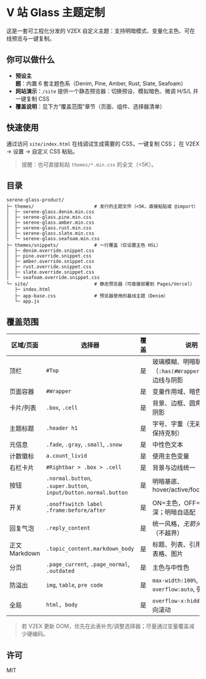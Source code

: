 ﻿
# V 站 Glass 主题定制

这是一套可工程化分发的 V2EX 自定义主题：支持明暗模式、变量化主色、可在线预览与一键复制。

## 你可以做什么
- **预设主题**：内置 6 套主题色系（Denim, Pine, Amber, Rust, Slate, Seafoam）
- **网站演示**：`/site` 提供一个静态预览器：切换预设、模拟暗色、微调 H/S/L 并一键复制 CSS
- **覆盖说明**：见下方“覆盖范围”章节（页面、组件、选择器清单）

## 快速使用
通过访问 `site/index.html` 在线调试生成需要的 CSS，一键复制 CSS；
在 V2EX → 设置 → 自定义 CSS 粘贴。
> 提醒：也可直接粘贴 `themes/*.min.css` 的全文（<5K）。

## 目录
```
serene-glass-product/
├─ themes/                      # 发行的主题文件（<5K，直接粘贴或 @import）
│  ├─ serene-glass.denim.min.css
│  ├─ serene-glass.pine.min.css
│  ├─ serene-glass.amber.min.css
│  ├─ serene-glass.rust.min.css
│  ├─ serene-glass.slate.min.css
│  └─ serene-glass.seafoam.min.css
├─ themes/snippets/             # 一行覆盖（仅设置主色 HSL）
│  ├─ denim.override.snippet.css
│  ├─ pine.override.snippet.css
│  ├─ amber.override.snippet.css
│  ├─ rust.override.snippet.css
│  ├─ slate.override.snippet.css
│  └─ seafoam.override.snippet.css
└─ site/                        # 静态预览器（可直接部署到 Pages/Vercel）
   ├─ index.html
   ├─ app-base.css              # 预览器使用的基线主题（Denim）
   └─ app.js
```

## 覆盖范围
| 区域/页面 | 选择器 | 覆盖 | 说明 |
| --- | --- | --- | --- |
| 顶栏 | `#Top` | 是 | 玻璃模糊、明暗联动（`:has(#Wrapper.Night)`）、边线与阴影 |
| 页面容器 | `#Wrapper` | 是 | 变量作用域、暗色模式入口 |
| 卡片/列表 | `.box`, `.cell` | 是 | 背景、边框、圆角、hover 阴影 |
| 主题标题 | `.header h1` | 是 | 字号、字重（无彩色竖条，保持克制） |
| 元信息 | `.fade`, `.gray`, `.small`, `.snow` | 是 | 中性色文本 |
| 计数徽标 | `a.count_livid` | 是 | 使用主色变量 |
| 右栏卡片 | `#Rightbar > .box > .cell` | 是 | 背景与边线统一 |
| 按钮 | `.normal.button`, `.super.button`, `input/button.normal.button` | 是 | 明暗基底、hover/active/focus |
| 开关 | `.onoffswitch label .frame:before/after` | 是 | ON=主色，OFF=卡片色加深；明暗自适配 |
| 回复气泡 | `.reply_content` | 是 | 统一风格，*无箭头*（不越界） |
| 正文 Markdown | `.topic_content.markdown_body` | 是 | 标题、列表、引用、代码、表格、图片 |
| 分页 | `.page_current`, `.page_normal`, `.outdated` | 是 | 主色与中性色 |
| 防溢出 | `img`, `table`, `pre code` | 是 | `max-width:100%`, `overflow:auto`, 强制换行 |
| 全局 | `html, body` | 是 | `overflow-x:hidden` 避免横向滚动 |

> 若 V2EX 更新 DOM，优先在此表补充/调整选择器；尽量通过变量覆盖减少硬编码。

## 许可
MIT
